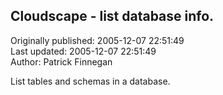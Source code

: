 ## Cloudscape - list database info.  
Originally published: 2005-12-07 22:51:49  
Last updated: 2005-12-07 22:51:49  
Author: Patrick Finnegan  
  
List tables and schemas in a database.